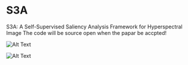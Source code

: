 # S3A
S3A: A Self-Supervised Saliency Analysis Framework for Hyperspectral Image
 The code will be source open when the papar be accpted!

![Alt Text](IP.gif)

![Alt Text](PU.gif)

